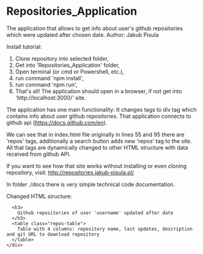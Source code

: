 # Repositories_Application
The application that allows to get info about user's github repositories which were updated after chosen date.
Author: Jakub Pisula

Install tutorial:
1. Clone repository into selected folder,
2. Get into 'Repositories_Application' folder,
3. Open terminal (or cmd or Powershell, etc.),
4. run command 'npm install',
5. run command 'npm run',
6. That's all! The application should open in a browser, if not get into 'http://localhost:3000/' site.

The application has one main functionality:
  It changes tags <repos data-user="username" data-update="date"> to div tag which contains info about user github repositories.
  That application connects to github api (https://docs.github.com/en).
  
We can see that in index.html file originally in lines 55 and 95 there are 'repos' tags,
  additionally a search button adds new 'repos' tag to the site. All that tags
  are dynamically changed to other HTML structure with data received from github API.
  
If you want to see how that site works without installing or even cloning repository, visit:
http://repositories.jakub-pisula.pl/

In folder ./docs there is very simple technical code documentation.
  
Changed HTML structure:
```<div class="user-repos-result">
  <h3>
    Github repositories of user 'username' updated after date
  </h3>
  <table class="repos-table"> 
    Table with 4 columns: repository name, last updates, description and git URL to download repository
  </table>
</div>
